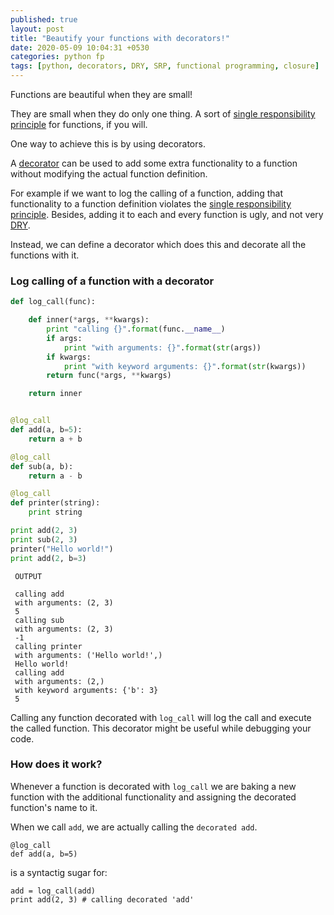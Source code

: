 ```yaml
---
published: true
layout: post
title: "Beautify your functions with decorators!"
date: 2020-05-09 10:04:31 +0530
categories: python fp
tags: [python, decorators, DRY, SRP, functional programming, closure]
---
```

Functions are beautiful when they are small! 

They are small when they do only one thing. A sort of [single responsibility principle] 
for functions, if you will.

One way to achieve this is by using decorators. 

A [decorator] can be used to add some extra functionality to a function without modifying the actual function definition.

For example if we want to log the calling of a function, adding that functionality to a function 
definition violates the [single responsibility principle]. Besides, adding it to each and every 
function is ugly, and not very [DRY]. 

Instead, we can define a decorator which does this and decorate all the functions with it.

### Log calling of a function with a decorator
``` python
def log_call(func):

    def inner(*args, **kwargs):
        print "calling {}".format(func.__name__)
        if args:
            print "with arguments: {}".format(str(args))
        if kwargs:
            print "with keyword arguments: {}".format(str(kwargs))
        return func(*args, **kwargs)

    return inner


@log_call
def add(a, b=5):
    return a + b

@log_call
def sub(a, b):
    return a - b

@log_call
def printer(string):
    print string

print add(2, 3)
print sub(2, 3)
printer("Hello world!")
print add(2, b=3)
```

```
 OUTPUT

 calling add
 with arguments: (2, 3)
 5
 calling sub
 with arguments: (2, 3)
 -1
 calling printer
 with arguments: ('Hello world!',)
 Hello world!
 calling add
 with arguments: (2,)
 with keyword arguments: {'b': 3}
 5

```

Calling any function decorated with `log_call` will log the call and execute the called function. This decorator might be useful while debugging your code.

### How does it work?

Whenever a function is decorated with `log_call` we are baking a new function with the additional
functionality and assigning the decorated function's name to it. 

When we call `add`, we are actually calling the `decorated add`.

```
@log_call
def add(a, b=5)
```
is a syntactig sugar for:
```
add = log_call(add) 
print add(2, 3) # calling decorated 'add'
```

[single responsibility principle]: https://en.wikipedia.org/wiki/Single_responsibility_principle
[DRY]: https://en.wikipedia.org/wiki/Don%27t_repeat_yourself
[decorator]: https://en.wikipedia.org/wiki/Python_syntax_and_semantics#Decorators
